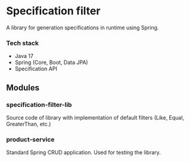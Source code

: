 # Specification filter
A library for generation specifications in runtime using Spring.

### Tech stack
- Java 17
- Spring (Core, Boot, Data JPA)
- Specification API

## Modules

### specification-filter-lib
Source code of library with implementation of default filters (Like, Equal, GreaterThan, etc.)

### product-service
Standard Spring CRUD application. Used for testing the library.
